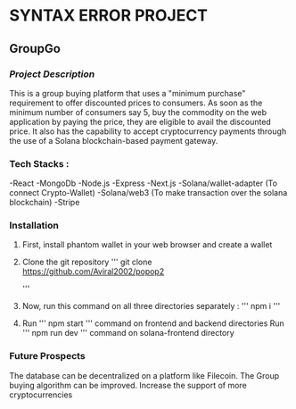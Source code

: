 # SYNTAX ERROR PROJECT

## GroupGo

### *Project Description*

This is a group buying platform that uses a "minimum purchase" requirement to offer discounted prices to consumers. As soon as the minimum number of consumers say 5, buy the commodity on the web application by paying the price, they are eligible to avail the discounted price. It also has the capability to accept cryptocurrency payments through the use of a Solana blockchain-based payment gateway.

### Tech Stacks :

-React
-MongoDb
-Node.js
-Express
-Next.js
-Solana/wallet-adapter (To connect Crypto-Wallet)
-Solana/web3 (To make transaction over the solana blockchain)
-Stripe

### Installation

1. First, install phantom wallet in your web browser and create a wallet
2. Clone the git repository
   '''
   git clone https://github.com/Aviral2002/popop2

   '''

3. Now, run this command on all three directories separately :
   '''
   npm i
   '''

4. Run ''' npm start ''' command on frontend and backend directories
   Run ''' npm run dev ''' command on solana-frontend directory

### Future Prospects

The database can be decentralized on a platform like Filecoin.
The Group buying algorithm can be improved.
Increase the support of more cryptocurrencies
